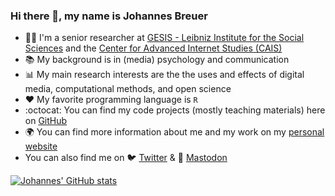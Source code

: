 ### Hi there 👋, my name is Johannes Breuer

- 👨‍💻 I'm a senior researcher at [GESIS - Leibniz Institute for the Social Sciences](https://www.gesis.org/en/home) and the [Center for Advanced Internet Studies (CAIS)](https://www.cais-research.de/)
- 📚 My background is in (media) psychology and communication
- 📊 My main research interests are the the uses and effects of digital media, computational methods, and open science
- ❤️ My favorite programming language is `R`
- :octocat: You can find my code projects (mostly teaching materials) here on [GitHub](https://github.com/jobreu?tab=repositories)
- 🌍 You can find more information about me and my work on my [personal website](https://www.johannesbreuer.com/)
- You can also find me on 🐦 [Twitter](https://twitter.com/MattEagle09) & 🐘 [Mastodon](https://fediscience.org/@JohannesBreuer)

[![Johannes' GitHub stats](https://github-readme-stats.vercel.app/api?username=jobreu&theme=tokyonight&show_icons=true)](https://github.com/jobreu/github-readme-stats)
